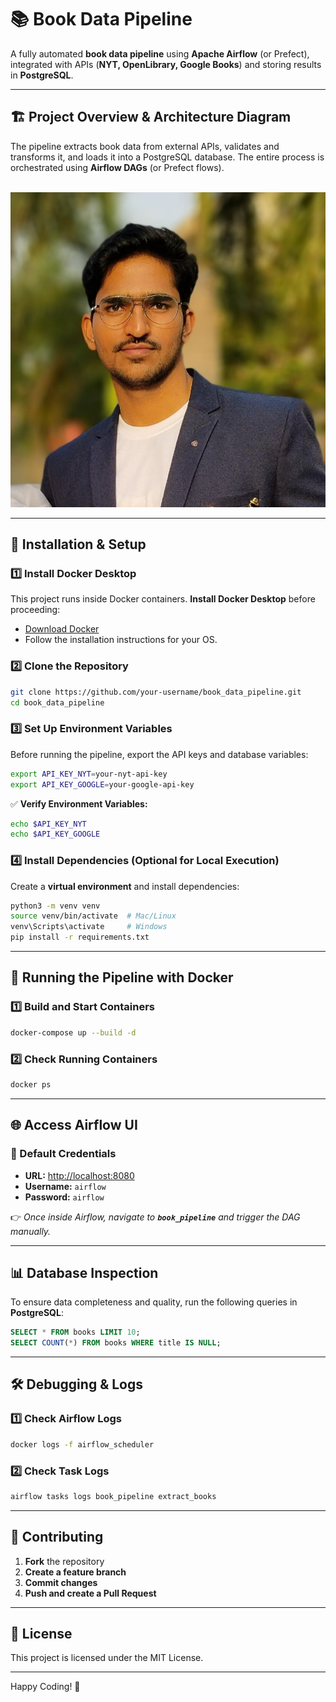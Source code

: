 # 📚 Book Data Pipeline

A fully automated **book data pipeline** using **Apache Airflow** (or Prefect), integrated with APIs (**NYT, OpenLibrary, Google Books**) and storing results in **PostgreSQL**.

---

## 🏗 Project Overview & Architecture Diagram

The pipeline extracts book data from external APIs, validates and transforms it, and loads it into a PostgreSQL database. The entire process is orchestrated using **Airflow DAGs** (or Prefect flows).

\
![Architecture Diagram](IMG_2.jpg)

---

## 🔧 Installation & Setup

### 1️⃣ Install Docker Desktop

This project runs inside Docker containers. **Install Docker Desktop** before proceeding:

- [Download Docker](https://www.docker.com/products/docker-desktop)
- Follow the installation instructions for your OS.

### 2️⃣ Clone the Repository

```bash
git clone https://github.com/your-username/book_data_pipeline.git
cd book_data_pipeline
```

### 3️⃣ Set Up Environment Variables

Before running the pipeline, export the API keys and database variables:

```bash
export API_KEY_NYT=your-nyt-api-key
export API_KEY_GOOGLE=your-google-api-key
```

✅ **Verify Environment Variables:**

```bash
echo $API_KEY_NYT
echo $API_KEY_GOOGLE
```

### 4️⃣ Install Dependencies (Optional for Local Execution)

Create a **virtual environment** and install dependencies:

```bash
python3 -m venv venv
source venv/bin/activate  # Mac/Linux
venv\Scripts\activate     # Windows
pip install -r requirements.txt
```

---

## 🚀 Running the Pipeline with Docker

### 1️⃣ Build and Start Containers

```bash
docker-compose up --build -d
```

### 2️⃣ Check Running Containers

```bash
docker ps
```

---

## 🌐 Access Airflow UI

### 🔑 Default Credentials

- **URL:** [http://localhost:8080](http://localhost:8080)
- **Username:** `airflow`
- **Password:** `airflow`

👉 *Once inside Airflow, navigate to **`book_pipeline`** and trigger the DAG manually.*

---

## 📊 Database Inspection

To ensure data completeness and quality, run the following queries in **PostgreSQL**:

```sql
SELECT * FROM books LIMIT 10;
SELECT COUNT(*) FROM books WHERE title IS NULL;
```

---

## 🛠 Debugging & Logs

### 1️⃣ Check Airflow Logs

```bash
docker logs -f airflow_scheduler
```

### 2️⃣ Check Task Logs

```bash
airflow tasks logs book_pipeline extract_books
```

---

## 🤝 Contributing

1. **Fork** the repository
2. **Create a feature branch**
3. **Commit changes**
4. **Push and create a Pull Request**

---

## 📜 License

This project is licensed under the MIT License.

---

Happy Coding! 🚀


